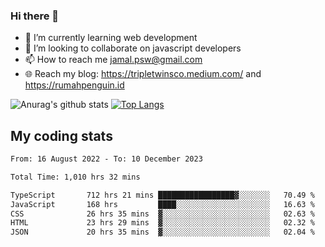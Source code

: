 ### Hi there 👋

<!--
**padepokanpenguin/padepokanpenguin** is a ✨ _special_ ✨ repository because its `README.md` (this file) appears on your GitHub profile.
-->

- 🌱 I’m currently learning  web development
- 👯 I’m looking to collaborate on javascript developers
- 📫 How to reach me jamal.psw@gmail.com
- 🌐 Reach my blog:
   https://tripletwinsco.medium.com/ and
   https://rumahpenguin.id

![Anurag's github stats](https://github-readme-stats.vercel.app/api?username=padepokanpenguin&count_private=true&disable_animations=false&show_icons=true&theme=default)
[![Top Langs](https://github-readme-stats.vercel.app/api/top-langs/?username=padepokanpenguin&theme=default&layout=compact)](https://github.com/padepokanpenguin)

## My coding stats

<!--START_SECTION:waka-->

```txt
From: 16 August 2022 - To: 10 December 2023

Total Time: 1,010 hrs 32 mins

TypeScript       712 hrs 21 mins █████████████████▓░░░░░░░   70.49 %
JavaScript       168 hrs         ████░░░░░░░░░░░░░░░░░░░░░   16.63 %
CSS              26 hrs 35 mins  ▓░░░░░░░░░░░░░░░░░░░░░░░░   02.63 %
HTML             23 hrs 29 mins  ▓░░░░░░░░░░░░░░░░░░░░░░░░   02.32 %
JSON             20 hrs 35 mins  ▓░░░░░░░░░░░░░░░░░░░░░░░░   02.04 %
```

<!--END_SECTION:waka-->



